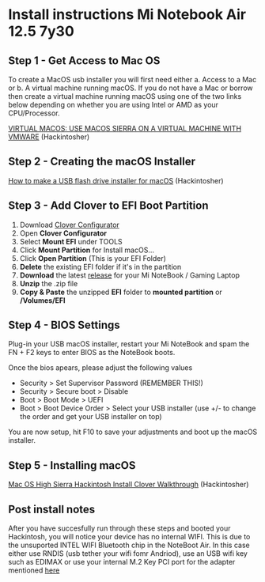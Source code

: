 # Install instructions Mi Notebook Air 12.5 7y30

## Step 1 - Get Access to Mac OS
To create a MacOS usb installer you will first need either a. Access to a Mac or b. A virtual machine running macOS. If you do not have a Mac or borrow then create a virtual machine running macOS using one of the two links below depending on whether you are using Intel or AMD as your CPU/Processor.

[VIRTUAL MACOS: USE MACOS SIERRA ON A VIRTUAL MACHINE WITH VMWARE](https://hackintosher.com/guides/virtual-macos-use-macos-sierra-virtual-machine-vmware/) (Hackintosher)

## Step 2 - Creating the macOS Installer
[How to make a USB flash drive installer for macOS](https://hackintosher.com/guides/make-macos-flash-drive-installer/) (Hackintosher)

## Step 3 - Add Clover to EFI Boot Partition
1. Download [Clover Configurator](http://mackie100projects.altervista.org/download-clover-configurator/)
1. Open __Clover Configurator__
1. Select __Mount EFI__ under TOOLS
1. Click __Mount Partition__ for Install macOS...
1. Click __Open Partition__ (This is your EFI Folder)
1. __Delete__ the existing EFI folder if it's in the partition
1. __Download__ the latest [release](https://github.com/influenist/Mi-NB-Gaming-Laptop-MacOS/releases) for your Mi NoteBook / Gaming Laptop
1. __Unzip__ the .zip file
1. __Copy & Paste__ the unzipped __EFI__ folder to __mounted partition__ or __/Volumes/EFI__

## Step 4 - BIOS Settings
Plug-in your USB macOS installer, restart your Mi NoteBook and spam the FN + F2 keys to enter BIOS as the NoteBook boots.

Once the bios apears, please adjust the following values
- Security > Set Supervisor Password (REMEMBER THIS!)
- Security > Secure boot > Disable
- Boot > Boot Mode > UEFI
- Boot > Boot Device Order > Select your USB installer (use +/- to change the order and get your USB installer on top)

You are now setup, hit F10 to save your adjustments and boot up the macOS installer.

## Step 5 - Installing macOS

[Mac OS High Sierra Hackintosh Install Clover Walkthrough](http://hackintosher.com/guides/macos-high-sierra-hackintosh-install-clover-walkthrough) (Hackintosher)

## Post install notes
After you have succesfully run through these steps and booted your Hackintosh, you will notice your device has no internal WIFI. This is due to the unsuported INTEL WIFI Bluetooth chip in the NoteBoot Air. In this case either use RNDIS (usb tether your wifi fomr Andriod), use an USB wifi key such as EDIMAX or use your internal M.2 Key PCI port for the adapter mentioned [here](https://www.hackintosh-forum.de/index.php/Thread/36796-M-2-key-M-to-M-2-key-A-E-for-WIFI-BT-adapter/)  

